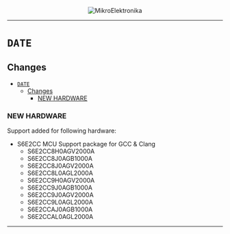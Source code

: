 <p align="center">
  <img src="http://www.mikroe.com/img/designs/beta/logo_small.png?raw=true" alt="MikroElektronika"/>
</p>

---

# `DATE`

## Changes

- [`DATE`](#date)
  - [Changes](#changes)
    - [NEW HARDWARE](#new-hardware)

### NEW HARDWARE

Support added for following hardware:

+ S6E2CC MCU Support package for GCC & Clang
  + S6E2CC8H0AGV2000A
  + S6E2CC8J0AGB1000A
  + S6E2CC8J0AGV2000A
  + S6E2CC8L0AGL2000A
  + S6E2CC9H0AGV2000A
  + S6E2CC9J0AGB1000A
  + S6E2CC9J0AGV2000A
  + S6E2CC9L0AGL2000A
  + S6E2CCAJ0AGB1000A
  + S6E2CCAL0AGL2000A

---

